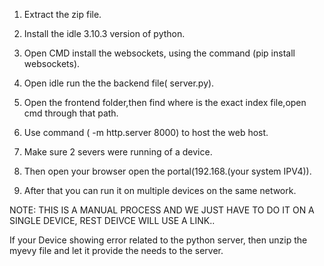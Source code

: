 1. Extract the zip file.

2. Install the idle 3.10.3 version of python.

3. Open CMD install the websockets, using the command (pip install websockets).

4. Open idle run the the backend file( server.py).

5. Open the frontend folder,then find where is the exact index file,open cmd through that path.

6. Use command ( -m http.server 8000) to host the web host.

7. Make sure 2 severs were running of a device.

8. Then open your browser open the portal(192.168.(your system IPV4)).

9. After that you can run it on multiple devices on the same network. 

NOTE: THIS IS A MANUAL PROCESS AND WE JUST HAVE TO DO IT ON A SINGLE DEVICE, REST DEIVCE WILL USE A LINK..

If your Device showing error related to the python server, then unzip the myevy file and let it provide the needs to the server.
